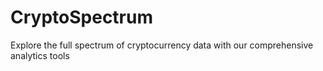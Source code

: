 # CryptoSpectrum
Explore the full spectrum of cryptocurrency data with our comprehensive analytics tools
